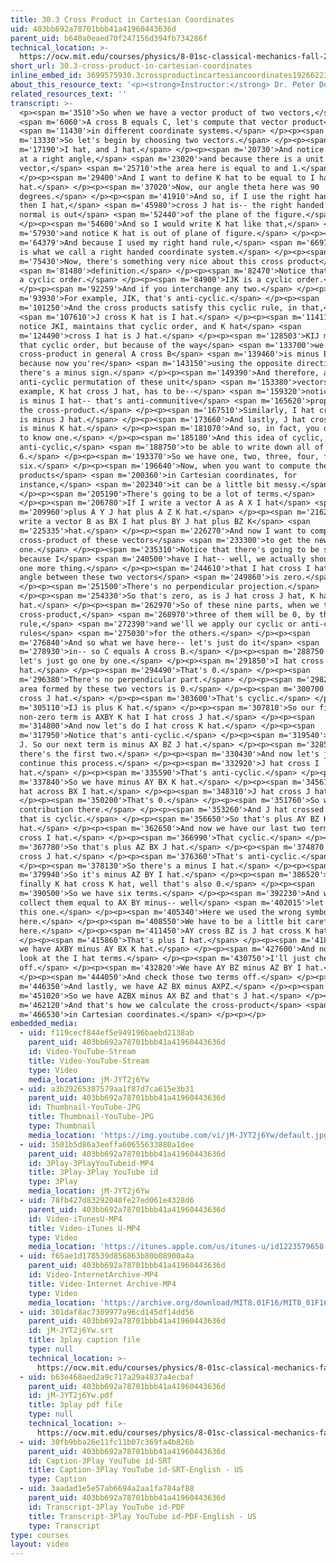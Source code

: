 ```yaml
---
title: 30.3 Cross Product in Cartesian Coordinates
uid: 403bb692a78701bbb41a41960443636d
parent_uid: b640a0eaed70f247156d394fb734286f
technical_location: >-
  https://ocw.mit.edu/courses/physics/8-01sc-classical-mechanics-fall-2016/week-10-rotational-motion/30.3-cross-product-in-cartesian-coordinates/30.3-cross-product-in-cartesian-coordinates
short_url: 30.3-cross-product-in-cartesian-coordinates
inline_embed_id: 3699575930.3crossproductincartesiancoordinates19266223
about_this_resource_text: '<p><strong>Instructor:</strong> Dr. Peter Dourmashkin</p>'
related_resources_text: ''
transcript: >-
  <p><span m='3510'>So when we have a vector product of two vectors,</span>
  <span m='6060'>A cross B equals C, let's compute that vector product</span>
  <span m='11430'>in different coordinate systems.</span> </p><p><span
  m='13330'>So let's begin by choosing two vectors.</span> </p><p><span
  m='17190'>I hat, and J hat.</span> </p><p><span m='20730'>And notice they're
  at a right angle,</span> <span m='23020'>and because there is a unit
  vector,</span> <span m='25710'>the area here is equal to and 1.</span>
  </p><p><span m='29400'>And I want to define K hat to be equal to I hat cross J
  hat.</span> </p><p><span m='37020'>Now, our angle theta here was 90
  degrees.</span> </p><p><span m='41910'>And so, if I use the right hand rule,
  then I hat,</span> <span m='45980'>cross J hat is-- the right handed unit
  normal is out</span> <span m='52440'>of the plane of the figure.</span>
  </p><p><span m='54600'>And so I would write K hat like that,</span> <span
  m='57930'>and notice K hat is out of plane of figure.</span> </p><p><span
  m='64379'>And because I used my right hand rule,</span> <span m='66970'>this
  is what we call a right handed coordinate system.</span> </p><p><span
  m='75430'>Now, there's something very nice about this cross product</span>
  <span m='81480'>definition.</span> </p><p><span m='82470'>Notice that there's
  a cyclic order.</span> </p><p><span m='84900'>IJK is a cyclic order.</span>
  </p><p><span m='92259'>And if you interchange any two.</span> </p><p><span
  m='93930'>For example, JIK, that's anti-cyclic.</span> </p><p><span
  m='101250'>And the cross products satisfy this cyclic rule, in that,</span>
  <span m='107610'>J cross K hat is I hat.</span> </p><p><span m='114110'>And
  notice JKI, maintains that cyclic order, and K hat</span> <span
  m='124490'>cross I hat is J hat.</span> </p><p><span m='128503'>KIJ maintains
  that cyclic order, but because of the way</span> <span m='133700'>we defined a
  cross-product in general A cross B</span> <span m='139460'>is minus B cross A,
  because now you're</span> <span m='143150'>using the opposite direction, so
  there's a minus sign.</span> </p><p><span m='149390'>And therefore, any
  anti-cyclic permutation of these unit</span> <span m='153380'>vectors, as an
  example, K hat cross J hat, has to be--</span> <span m='159320'>notice I've--
  is minus I hat-- that's anti-communitive</span> <span m='165620'>property of
  the cross-product.</span> </p><p><span m='167510'>Similarly, I hat cross K hat
  is minus J hat.</span> </p><p><span m='173660'>And lastly, J hat cross I hat
  is minus K hat.</span> </p><p><span m='181070'>And so, in fact, you only need
  to know one.</span> </p><p><span m='185180'>And this idea of cyclic, and
  anti-cyclic,</span> <span m='188750'>to be able to write down all of the other
  6.</span> </p><p><span m='193370'>So we have one, two, three, four, five,
  six.</span> </p><p><span m='196640'>Now, when you want to compute the cross
  products</span> <span m='200360'>in Cartesian coordinates, for
  instance,</span> <span m='202340'>it can be a little bit messy.</span>
  </p><p><span m='205190'>There's going to be a lot of terms.</span>
  </p><p><span m='206780'>If I write a vector A as A X I hat</span> <span
  m='209960'>plus A Y J hat plus A Z K hat.</span> </p><p><span m='216230'>And I
  write a vector B as BX I hat plus BY J hat plus BZ K</span> <span
  m='225335'>hat.</span> </p><p><span m='226270'>And now I want to compute the
  cross-product of these vectors</span> <span m='233300'>to get the new
  one.</span> </p><p><span m='235310'>Notice that there's going to be six terms,
  because I</span> <span m='240500'>have I hat-- well, we actually should say
  one more thing.</span> </p><p><span m='244610'>that I hat cross I hat-- the
  angle between these two vectors</span> <span m='249860'>is zero.</span>
  </p><p><span m='251500'>There's no perpendicular projection.</span>
  </p><p><span m='254330'>So that's zero, as is J hat cross J hat, K hat cross K
  hat.</span> </p><p><span m='262970'>So of these nine parts, when we take the
  cross-product,</span> <span m='268970'>three of them will be 0, by this
  rule,</span> <span m='272390'>and we'll we apply our cyclic or anti-cyclic
  rules</span> <span m='275030'>for the others.</span> </p><p><span
  m='276840'>And so what we have here-- let's just do it</span> <span
  m='278930'>in-- so C equals A cross B.</span> </p><p><span m='288750'>And now
  let's just go one by one.</span> </p><p><span m='291850'>I hat cross I
  hat.</span> </p><p><span m='294490'>That's 0.</span> </p><p><span
  m='296380'>There's no perpendicular part.</span> </p><p><span m='298240'>The
  area formed by these two vectors is 0.</span> </p><p><span m='300700'>I hat
  cross J hat.</span> </p><p><span m='303600'>That's cyclic.</span> </p><p><span
  m='305110'>IJ is plus K hat.</span> </p><p><span m='307810'>So our first
  non-zero term is AXBY K hat I hat cross J hat.</span> </p><p><span
  m='314800'>And now let's do I hat cross K hat.</span> </p><p><span
  m='317950'>Notice that's anti-cyclic.</span> </p><p><span m='319540'>I K minus
  J. So our next term is minus AX BZ J hat.</span> </p><p><span m='328540'>So
  there's the first two.</span> </p><p><span m='330430'>And now let's just
  continue this process.</span> </p><p><span m='332920'>J hat cross I
  hat.</span> </p><p><span m='335590'>That's anti-cyclic.</span> </p><p><span
  m='337840'>So we have minus AY BX K hat.</span> </p><p><span m='345670'>AY J
  hat across BX I hat.</span> </p><p><span m='348310'>J hat cross J hat.</span>
  </p><p><span m='350200'>That's 0.</span> </p><p><span m='351760'>So we have no
  contribution there.</span> </p><p><span m='353260'>And J hat crossed K hat,
  that is cyclic.</span> </p><p><span m='356650'>So that's plus AY BZ K
  hat.</span> </p><p><span m='362650'>And now we have our last two terms K hat
  cross I hat.</span> </p><p><span m='366990'>That cyclic.</span> </p><p><span
  m='367780'>So that's plus AZ BX J hat.</span> </p><p><span m='374870'>K hat
  cross J hat.</span> </p><p><span m='376360'>That's anti-cyclic.</span>
  </p><p><span m='378130'>So there's a minus I hat.</span> </p><p><span
  m='379940'>So it's minus AZ BY I hat.</span> </p><p><span m='386520'>And
  finally K hat cross K hat, well that's also 0.</span> </p><p><span
  m='390500'>So we have six terms.</span> </p><p><span m='392230'>And we can
  collect them equal to AX BY minus-- well</span> <span m='402015'>let's check
  this one.</span> </p><p><span m='405340'>Here we used the wrong symbol
  here.</span> </p><p><span m='408550'>We have to be a little bit careful
  here.</span> </p><p><span m='411450'>AY cross BZ is J hat cross K hat.</span>
  </p><p><span m='415860'>That's plus I hat.</span> </p><p><span m='418870'>So
  we have AXBY minus AY BX K hat.</span> </p><p><span m='427600'>And now let's
  look at the I hat terms.</span> </p><p><span m='430750'>I'll just check those
  off.</span> </p><p><span m='432820'>We have AY BZ minus AZ BY I hat.</span>
  </p><p><span m='444050'>And check those two terms off.</span> </p><p><span
  m='446350'>And lastly, we have AZ BX minus AXPZ.</span> </p><p><span
  m='451020'>So we have AZBX minus AX BZ and that's J hat.</span> </p><p><span
  m='462120'>And that's how we calculate the cross-product</span> <span
  m='466530'>in Cartesian coordinates.</span> </p><p></p>
embedded_media:
  - uid: f119cecf844ef5e949196baebd2138ab
    parent_uid: 403bb692a78701bbb41a41960443636d
    id: Video-YouTube-Stream
    title: Video-YouTube-Stream
    type: Video
    media_location: jM-JYT2j6Yw
  - uid: a3b29265387579aa1f87d7ca615e3b31
    parent_uid: 403bb692a78701bbb41a41960443636d
    id: Thumbnail-YouTube-JPG
    title: Thumbnail-YouTube-JPG
    type: Thumbnail
    media_location: 'https://img.youtube.com/vi/jM-JYT2j6Yw/default.jpg'
  - uid: 3501b5d86a3eeffa60655633880a1dee
    parent_uid: 403bb692a78701bbb41a41960443636d
    id: 3Play-3PlayYouTubeid-MP4
    title: 3Play-3Play YouTube id
    type: 3Play
    media_location: jM-JYT2j6Yw
  - uid: 78fb427d83292048fe27ed061e4328d6
    parent_uid: 403bb692a78701bbb41a41960443636d
    id: Video-iTunesU-MP4
    title: Video-iTunes U-MP4
    type: Video
    media_location: 'https://itunes.apple.com/us/itunes-u/id1223579658'
  - uid: f65ae1d178539d856863b80b08900a4a
    parent_uid: 403bb692a78701bbb41a41960443636d
    id: Video-InternetArchive-MP4
    title: Video-Internet Archive-MP4
    type: Video
    media_location: 'https://archive.org/download/MIT8.01F16/MIT8_01F16_L30v03_360p.mp4'
  - uid: 301daf8ac7309977a96cd145df14dd56
    parent_uid: 403bb692a78701bbb41a41960443636d
    id: jM-JYT2j6Yw.srt
    title: 3play caption file
    type: null
    technical_location: >-
      https://ocw.mit.edu/courses/physics/8-01sc-classical-mechanics-fall-2016/week-10-rotational-motion/30.3-cross-product-in-cartesian-coordinates/30.3-cross-product-in-cartesian-coordinates/jM-JYT2j6Yw.srt
  - uid: b63e468aed2a9c717a29a4837a4ecbaf
    parent_uid: 403bb692a78701bbb41a41960443636d
    id: jM-JYT2j6Yw.pdf
    title: 3play pdf file
    type: null
    technical_location: >-
      https://ocw.mit.edu/courses/physics/8-01sc-classical-mechanics-fall-2016/week-10-rotational-motion/30.3-cross-product-in-cartesian-coordinates/30.3-cross-product-in-cartesian-coordinates/jM-JYT2j6Yw.pdf
  - uid: 30fb9bba26e11fc11b07c369fa4b826b
    parent_uid: 403bb692a78701bbb41a41960443636d
    id: Caption-3Play YouTube id-SRT
    title: Caption-3Play YouTube id-SRT-English - US
    type: Caption
  - uid: 3aadad1e5e57ab6694a2aa1fa784af88
    parent_uid: 403bb692a78701bbb41a41960443636d
    id: Transcript-3Play YouTube id-PDF
    title: Transcript-3Play YouTube id-PDF-English - US
    type: Transcript
type: courses
layout: video
---
```

